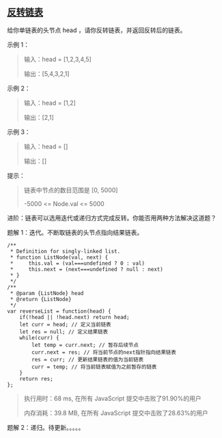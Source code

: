 ## [反转链表](https://leetcode-cn.com/problems/reverse-linked-list/)
给你单链表的头节点 head ，请你反转链表，并返回反转后的链表。

示例 1：
>  输入：head = [1,2,3,4,5]
> 
>  输出：[5,4,3,2,1]

示例 2：
>  输入：head = [1,2]
> 
>  输出：[2,1]

示例 3：
>  输入：head = []
> 
>  输出：[]

提示：
>  链表中节点的数目范围是 [0, 5000]
> 
>  -5000 <= Node.val <= 5000

进阶：链表可以选用迭代或递归方式完成反转。你能否用两种方法解决这道题？

题解 1：迭代。不断取链表的头节点指向结果链表。
```
/**
 * Definition for singly-linked list.
 * function ListNode(val, next) {
 *     this.val = (val===undefined ? 0 : val)
 *     this.next = (next===undefined ? null : next)
 * }
 */
/**
 * @param {ListNode} head
 * @return {ListNode}
 */
var reverseList = function(head) {
    if(!head || !head.next) return head;
    let curr = head; // 定义当前链表
    let res = null; // 定义结果链表
    while(curr) {
        let temp = curr.next; // 暂存后续节点
        curr.next = res; // 将当前节点的next指针指向结果链表
        res = curr; // 更新结果链表的值为当前链表
        curr = temp; // 将当前链表赋值为之前暂存的链表
    }
    return res;
};
```
> 执行用时：68 ms, 在所有 JavaScript 提交中击败了91.90%的用户
> 
> 内存消耗：39.8 MB, 在所有 JavaScript 提交中击败了28.63%的用户

题解 2：递归。待更新。。。。。
```

```
